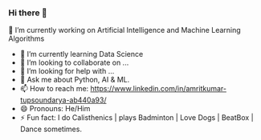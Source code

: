 ### Hi there 👋

🔭 I’m currently working on Artificial Intelligence and Machine Learning Algorithms
- 🌱 I’m currently learning Data Science
- 👯 I’m looking to collaborate on ...
- 🤔 I’m looking for help with ...
- 💬 Ask me about Python, AI & ML.
- 📫 How to reach me: https://www.linkedin.com/in/amritkumar-tupsoundarya-ab440a93/
- 😄 Pronouns: He/Him
- ⚡ Fun fact: I do Calisthenics | plays Badminton | Love Dogs | BeatBox | Dance sometimes.
